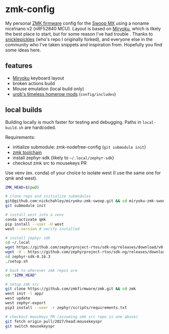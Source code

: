 # zmk-config
My personal [ZMK firmware](https://github.com/zmkfirmware/zmk/) config for the [Swoop MX](https://github.com/jimmerricks/swoop) using a noname nice!nano v2 (nRF52840 MCU). Layout is based on [Miryoku](https://github.com/manna-harbour/miryoku_zmk), which is likely the best place to start, but for some reason I've had trouble . Thanks to [snicklepickles](https://github.com/snicklepickles/zmk-config) (who's repo I originally forked), and everyone else in the community who I've taken snippets and inspiration from. Hopefully you find some ideas here.


## features
- [Miryoku](https://github.com/manna-harbour/miryoku) keyboard layout
- broken actions build
- Mouse emulation (local build only)
- [urob's timeless homerow mods](https://github.com/urob/zmk-config#timeless-homerow-mods) (`config/includes`)

## local builds 
Building locally is much faster for testing and debugging. Paths in `local-build.sh` are hardcoded.

Requirements:
- initialize submodule: zmk-nodefree-config (`git submodule init`)
- [zmk toolchain](https://zmk.dev/docs/development/setup)
- install zephyr-sdk (likely to `~/.local/zephyr-sdk`)
- checkout zmk src to mousekeys PR

Use venv (ex. conda) of your choice to isolate west (I use the same one for qmk and west).
```bash
ZMK_HEAD=$(pwd)

# clone repo and initialize submodules
git@github.com:nickchahley/miryoku-zmk-swoop.git && cd miryoku-zmk-swoop
git submodule init

# install west into a venv
conda activate qmk
pip install --user -U west
west --version # verify installed

# install zephyr sdk
cd ~/.local
wget https://github.com/zephyrproject-rtos/sdk-ng/releases/download/v0.16.3/zephyr-sdk-0.16.3_linux-x86_64.tar.xz
wget -O - https://github.com/zephyrproject-rtos/sdk-ng/releases/download/v0.16.3/sha256.sum | shasum --check --ignore-missing
cd zephyr-sdk-0.16.3
./setup.sh

# back to wherever zmk repos are
cd "$ZMK_HEAD"

# setup zmk src
git clone https://github.com/zmkfirmware/zmk.git && cd zmk
west init -l app/
west update
west zephyr-export
pip3 install --user -r zephyr/scripts/requirements.txt

# checkout mouskeys PR (assuming zmk src repo is one above)
git fetch origin pull/2027/head:mousekeyspr
git switch mousekeyspr
```

